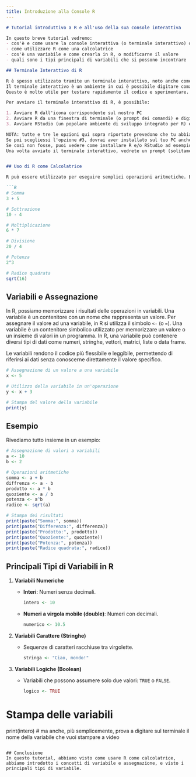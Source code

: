 ```yaml
---
title: Introduzione alla Console R
---
```


```markdown
# Tutorial introduttivo a R e all'uso della sua console interattiva

In questo breve tutorial vedremo:
- cos'è e come usare la console interattiva (o terminale interattivo) di R
- come utilizzare R come una calcolatrice
- cos'è una variabile e come crearla in R, o modificarne il valore
- quali sono i tipi principali di variabili che si possono incontrare

## Terminale Interattivo di R

R è spesso utilizzato tramite un terminale interattivo, noto anche come console R.
Il terminale interattivo è un ambiente in cui è possibile digitare comandi R e vedere immediatamente mostrati i risultati.
Questo è molto utile per testare rapidamente il codice e sperimentare.

Per avviare il terminale interattivo di R, è possibile:

1. Avviare R dall'icona corrispondente sul nostro PC
2. Avviare R da una finestra di terminale (o prompt dei comandi) e digitare `R` seguito da invio.
3. Avviare RStudio (un popolare ambiente di sviluppo integrato per R) e utilizzare la console R integrata nella sua interfaccia.

NOTA: tutte e tre le opzioni qui sopra riportate prevedono che tu abbia una versione di R installata e funzionante sul tuo PC.
Se poi scegliessi l'opzione #3, dovrai aver installato sul tuo PC anche RStudio.
Se così non fosse, puoi vedere come installare R e/o RStudio ad esempio [qui](https://rstudio-education.github.io/hopr/starting.html).
Una volta avviato il terminale interattivo, vedrete un prompt (solitamente `>`), dove potrete digitare i vostri comandi R.


## Uso di R come Calcolatrice

R può essere utilizzato per eseguire semplici operazioni aritmetiche. Ecco alcuni esempi:

```R
# Somma
3 + 5

# Sottrazione
10 - 4

# Moltiplicazione
6 * 7

# Divisione
20 / 4

# Potenza
2^3

# Radice quadrata
sqrt(16)
```

## Variabili e Assegnazione

In R, possiamo memorizzare i risultati delle operazioni in variabili. Una variabile è un contenitore con un nome che rappresenta un valore. Per assegnare il valore ad una variabile, in R si utilizza il simbolo `<-` (o `=`). 
Una variabile è un contenitore simbolico utilizzato per memorizzare un valore o un insieme di valori in un programma. In R, una variabile può contenere diversi tipi di dati come numeri, stringhe, vettori, matrici, liste o data frame.

Le variabili rendono il codice più flessibile e leggibile, permettendo di riferirsi ai dati senza conoscerne direttamente il valore specifico.

```R
# Assegnazione di un valore a una variabile
x <- 5

# Utilizzo della variabile in un'operazione
y <- x + 3

# Stampa del valore della variabile
print(y)
```

## Esempio

Rivediamo tutto insieme in un esempio:

```R
# Assegnazione di valori a variabili
a <- 10
b <- 2

# Operazioni aritmetiche
somma <- a + b
diffrenza <- a - b
prodotto <- a * b
quoziente <- a / b
potenza <- a^b
radice <- sqrt(a)

# Stampa dei risultati
print(paste("Somma:", somma))
print(paste("Differenza:", differenza))
print(paste("Prodotto:", prodotto))
print(paste("Quoziente:", quoziente))
print(paste("Potenza:", potenza))
print(paste("Radice quadrata:", radice))
```


## Principali Tipi di Variabili in R

1. **Variabili Numeriche**
   - **Interi**: Numeri senza decimali.
     ```R
     intero <- 10
     ```
   - **Numeri a virgola mobile (double)**: Numeri con decimali.
     ```R
     numerico <- 10.5
     ```

2. **Variabili Carattere (Stringhe)**
   - Sequenze di caratteri racchiuse tra virgolette.
     ```R
     stringa <- "Ciao, mondo!"
     ```

3. **Variabili Logiche (Boolean)**
   - Variabili che possono assumere solo due valori: `TRUE` o `FALSE`.
     ```R
     logico <- TRUE
     ```

# Stampa delle variabili
print(intero)   # ma anche, più semplicemente, prova a digitare sul terminale il nome della variabile che vuoi stampare a video
```

## Conclusione
In questo tutorial, abbiamo visto come usare R come calcolatrice, abbiamo introdotto i concetti di variabile e assegnazione, e visto i principali tipi di variabile.
```
